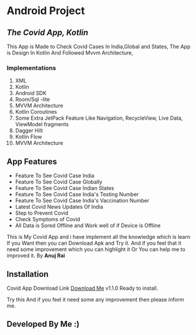# Android Project
## _The Covid App, Kotlin_

This App is Made to Check Covid Cases In India,Global and States,
The App is Design In Kotlin And Followed Mvvm Architecture,
### Implementations
 1. XML
 2. Kotlin
 3. Android SDK 
 4. Room/Sql -lite
 6. MVVM Architecture 
 7. Kotlin Coroutines
 8. Some Extra JetPack Feature Like Navigation, RecycleView, Live Data, ViewModel fragments
 9. Dagger Hilt
10. Kotlin Flow 
11. MVVM Architecture

 
## App Features

- Feature To See Covid Case India
- Feature To See Covid Case Globally
- Feature To See Covid Case Indian States
- Feature To See Covid Case India's Testing Number
- Feature To See Covid Case India's Vaccination Number
- Latest Covid News Updates Of India
- Step to Prevent Covid
- Check Symptoms of Covid
- All Data is Sored Offline and Work well of if Device is Offline

This is My Covid App and i have implement all the knowledge which is learn
If you Want then you can Download Apk and Try it.
And if you feel that it need some improvement which you can highlight it 
Or You can help me to improved it.
 By __Anuj Rai__ 


## Installation

Covid App Download Link [Download Me](https://drive.google.com/file/d/1WCADEKwey3L96YXbflBAL7en9Bksg1UM/view?usp=sharing "Click Here to Download App") v1.1.0 Ready to install.

Try this And if you feel it need some any improvement then please inform me. 
## Developed By  Me :)
